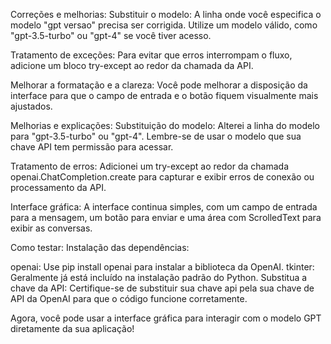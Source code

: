 Correções e melhorias:
Substituir o modelo: A linha onde você especifica o modelo "gpt versao" precisa ser corrigida. Utilize um modelo válido, como "gpt-3.5-turbo" ou "gpt-4" se você tiver acesso.

Tratamento de exceções: Para evitar que erros interrompam o fluxo, adicione um bloco try-except ao redor da chamada da API.

Melhorar a formatação e a clareza: Você pode melhorar a disposição da interface para que o campo de entrada e o botão fiquem visualmente mais ajustados.

Melhorias e explicações:
Substituição do modelo: Alterei a linha do modelo para "gpt-3.5-turbo" ou "gpt-4". Lembre-se de usar o modelo que sua chave API tem permissão para acessar.

Tratamento de erros: Adicionei um try-except ao redor da chamada openai.ChatCompletion.create para capturar e exibir erros de conexão ou processamento da API.

Interface gráfica: A interface continua simples, com um campo de entrada para a mensagem, um botão para enviar e uma área com ScrolledText para exibir as conversas.

Como testar:
Instalação das dependências:

openai: Use pip install openai para instalar a biblioteca da OpenAI.
tkinter: Geralmente já está incluído na instalação padrão do Python.
Substitua a chave da API: Certifique-se de substituir sua chave api pela sua chave de API da OpenAI para que o código funcione corretamente.

Agora, você pode usar a interface gráfica para interagir com o modelo GPT diretamente da sua aplicação!
